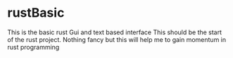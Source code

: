 # rustBasic
This is the basic rust Gui and text based interface 
This should be the start of the rust project. Nothing fancy but this will help me to gain momentum in rust programming